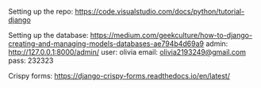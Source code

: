 Setting up the repo: https://code.visualstudio.com/docs/python/tutorial-django

Setting up the database: https://medium.com/geekculture/how-to-django-creating-and-managing-models-databases-ae794b4d69a9
admin: http://127.0.0.1:8000/admin/ 
user: olivia
email: olivia2193249@gmail.com
pass: 232323

Crispy forms: https://django-crispy-forms.readthedocs.io/en/latest/
